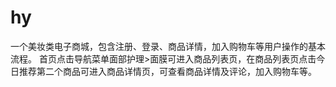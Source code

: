 # hy
一个美妆类电子商城，包含注册、登录、商品详情，加入购物车等用户操作的基本流程。
首页点击导航菜单面部护理>面膜可进入商品列表页，在商品列表页点击今日推荐第二个商品可进入商品详情页，可查看商品详情及评论，加入购物车等。
